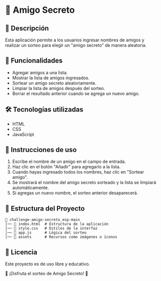 # 🎁 Amigo Secreto

## 📌 Descripción
Esta aplicación permite a los usuarios ingresar nombres de amigos y realizar un sorteo para elegir un "amigo secreto" de manera aleatoria.

## 🚀 Funcionalidades
- Agregar amigos a una lista.
- Mostrar la lista de amigos ingresados.
- Sortear un amigo secreto aleatoriamente.
- Limpiar la lista de amigos después del sorteo.
- Borrar el resultado anterior cuando se agrega un nuevo amigo.

## 🛠️ Tecnologías utilizadas
- HTML
- CSS
- JavaScript

## 📖 Instrucciones de uso
1. Escribe el nombre de un amigo en el campo de entrada.
2. Haz clic en el botón "Añadir" para agregarlo a la lista.
3. Cuando hayas ingresado todos los nombres, haz clic en "Sortear amigo".
4. Se mostrará el nombre del amigo secreto sorteado y la lista se limpiará automáticamente.
5. Si agregas un nuevo nombre, el sorteo anterior desaparecerá.

## 📂 Estructura del Proyecto
```
📂 challenge-amigo-secreto_esp-main
│── 📄 index.html  # Estructura de la aplicación
│── 📄 style.css   # Estilos de la interfaz
│── 📄 app.js      # Lógica del sorteo
│── 📂 assets      # Recursos como imágenes o íconos
```

## 📜 Licencia
Este proyecto es de uso libre y educativo.

🎉 ¡Disfruta el sorteo de Amigo Secreto! 🎉

